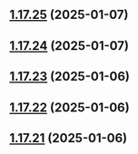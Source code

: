 ## [1.17.25](https://github.com/hattaalfaritzy/hzy-ui/compare/v1.17.24...v1.17.25) (2025-01-07)



## [1.17.24](https://github.com/hattaalfaritzy/hzy-ui/compare/v1.17.23...v1.17.24) (2025-01-07)



## [1.17.23](https://github.com/hattaalfaritzy/hzy-ui/compare/v1.17.22...v1.17.23) (2025-01-06)



## [1.17.22](https://github.com/hattaalfaritzy/hzy-ui/compare/v1.17.21...v1.17.22) (2025-01-06)



## [1.17.21](https://github.com/hattaalfaritzy/hzy-ui/compare/v1.17.20...v1.17.21) (2025-01-06)



